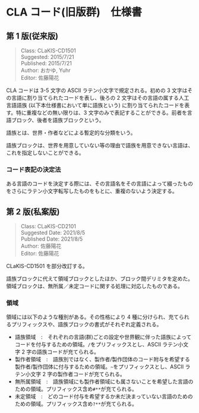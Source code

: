 # CLA コード(旧版群)　仕様書

## 第 1 版(従来版)

> Class: CLaKIS-CD1501  
> Suggested: 2015/7/21  
> Published: 2015/7/21  
> Author: おかゆ, Yuhr  
> Editor: 佐藤陽花

CLA コードは 3-5 文字の ASCII ラテン小文字で規定される。初めの 3 文字はその言語に割り当てられたコードを表し、後ろの 2 文字はその言語の属する人工言語語族 (以下本仕様書において単に語族という) に割り当てられたコードを表す。特に重複などの無い限りは、3 文字のみで表記することができる。前者を言語ブロック、後者を語族ブロックという。

語族とは、世界・作者などによる暫定的な分類をいう。

語族ブロックは、世界を用意していない等の理由で語族を用意できない言語は、これを指定しないことができる。

### コード表記の決定法

ある言語のコードを決定する際には、その言語名をその言語によって綴ったものをさらにラテン小文字転写したものをもとに、重複のないよう決定する。

## 第 2 版(私案版)

> Class: CLaKIS-CD2101  
> Suggested Date: 2021/8/5  
> Published Date: 2021/8/5  
> Author: 佐藤陽花  
> Editor: 佐藤陽花

CLaKIS-CD1501 を部分改訂する。

語族ブロックに代えて領域ブロックとしたほか、ブロック間デリミタを定めた。領域ブロックは、無所属／未定コードに関する処理に対応したものである。

### 領域

領域には以下のような種別がある。その性格により 4 種に分けられ、充てられるプリフィックスや、語族ブロックの書式がそれぞれ定義される。

- 語族領域　:　それぞれの言語(群)ごとの設定や世界観に伴った語族によってコードを付与するための領域。`/`をプリフィックスとし、ASCII ラテン小文字 2 字の語族コードが充てられる。
- 製作者領域　:　語族別ではなく、製作者/製作団体のコード附与を希望する製作者/製作団体に付与するための領域。`~`をプリフィックスとし、ASCII ラテン小文字 2 字の製作者コードが充てられる。
- 無所属領域　:　語族領域にも製作者領域にも属さないことを希望した言語のための領域。プリフィックス含め`#**`が充てられる。
- 未定領域　:　どのコード付与を希望するか未だ決まっていない言語のためのための領域。プリフィックス含め`?**`が充てられる。
